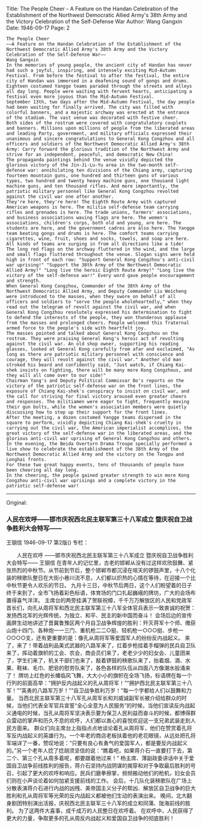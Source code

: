 Title: The People Cheer - A Feature on the Handan Celebration of the Establishment of the Northwest Democratic Allied Army's 38th Army and the Victory Celebration of the Self-Defense War
Author: Wang Gangxin
Date: 1946-09-17
Page: 2

    The People Cheer
    ——A Feature on the Handan Celebration of the Establishment of the Northwest Democratic Allied Army's 38th Army and the Victory Celebration of the Self-Defense War——
    Wang Gangxin
    In the memories of young people, the ancient city of Handan has never had such a joyful, inspiring, and intensely exciting Mid-Autumn Festival. From before the festival to after the festival, the entire city of Handan was immersed in a deafening sound of gongs and drums. Eighteen costumed Yangge teams paraded through the streets and alleys all day long. People were waiting with fervent hearts, anticipating a festival even more joyous than the Mid-Autumn Festival.
    September 13th, two days after the Mid-Autumn Festival, the day people had been waiting for finally arrived. The city was filled with colorful banners, and a majestic archway was erected at the entrance of the stadium. The vast venue was decorated with festive cheer.
    Both sides of the rostrum were covered with congratulatory couplets and banners. Millions upon millions of people from the liberated areas and leading Party, government, and military officials expressed their unanimous and sincere congratulations to General Kong Congzhou and all officers and soldiers of the Northwest Democratic Allied Army's 38th Army: Carry forward the glorious tradition of the Northwest Army and strive for an independent, peaceful, and democratic New China!
    The propaganda paintings behind the venue vividly depicted the glorious victory of the Jin-Ji-Lu-Yu area in the two-month self-defense war: annihilating ten divisions of the Chiang army, capturing fourteen mountain guns, one hundred and thirteen guns of various types, two hundred and twenty heavy machine guns, one thousand light machine guns, and ten thousand rifles. And more importantly, the patriotic military personnel like General Kong Congzhou revolted against the civil war one after another.
    They're here, they're here! The Eighth Route Army with captured American weapons is here. The militia self-defense team carrying rifles and grenades is here. The trade unions, farmers' associations, and business associations waving flags are here. The women's associations, children's corps, both old and young, are here. The students are here, and the government cadres are also here. The Yangge team beating gongs and drums is here. The comfort teams carrying cigarettes, wine, fruit, shoes and socks, towels, and soap are here. All kinds of teams are surging in from all directions like a tide!
    The long red flags on the archway fluttered in the wind, and the large and small flags fluttered throughout the venue. Slogan signs were held high in front of each row: "Support General Kong Congzhou's anti-civil war uprising!" "Support the 38th Army of the Northwest Democratic Allied Army!" "Long live the heroic Eighth Route Army!" "Long live the victory of the self-defense war!" Every word gave people encouragement and strength.
    When General Kong Congzhou, Commander of the 38th Army of the Northwest Democratic Allied Army, and Deputy Commander Liu Weicheng were introduced to the masses, when they swore on behalf of all officers and soldiers to "serve the people wholeheartedly," when they read out the telegram of revolt against the civil war, and when General Kong Congzhou resolutely expressed his determination to fight to defend the interests of the people, they won thunderous applause from the masses and prolonged cheers. People welcomed this fraternal armed force to the people's side with heartfelt joy.
    The masses pointed and talked about General Kong Congzhou on the rostrum. They were praising General Kong's heroic act of revolting against the civil war. An old shop owner, supporting his reading glasses, looked at General Kong carefully from afar and exclaimed, "As long as there are patriotic military personnel with conscience and courage, they will revolt against the civil war." Another old man stroked his beard and confidently said, "Just watch, if Chiang Kai-shek insists on fighting, there will be many more Kong Congzhous, and they will all come over to our side!"
    Chairman Yang's and Deputy Political Commissar Bo's reports on the victory of the patriotic self-defense war on the front lines, the exposure of Chiang Kai-shek's conspiracy to insist on civil war, and the call for striving for final victory aroused even greater cheers and responses. The militiamen were eager to fight, frequently moving their gun bolts, while the women's association members were quietly discussing how to step up their support for the front lines.
    After the meeting, a dozen costumed Yangge teams dispersed in the square to perform, vividly depicting Chiang Kai-shek's cruelty in carrying out the civil war, the American imperialist accomplices, the great victory of the self-defense war in the liberated areas, and the glorious anti-civil war uprising of General Kong Congzhou and others.
    In the evening, the Beida Overturn Drama Troupe specially performed a live show to celebrate the establishment of the 38th Army of the Northwest Democratic Allied Army and the victory on the Tongpu and Longhai fronts.
    For these two great happy events, tens of thousands of people have been cheering all day long.
    In the cheering, the people gained greater strength to win more Kong Congzhou anti-civil war uprisings and a complete victory in the patriotic self-defense war!



<hr /> 

Original: 


### 人民在欢呼——邯市庆祝西北民主联军第三十八军成立  暨庆祝自卫战争胜利大会特写——
王钢信
1946-09-17
第2版()
专栏：

　　人民在欢呼
    ——邯市庆祝西北民主联军第三十八军成立
    暨庆祝自卫战争胜利大会特写——
    王钢信
    在青年人的记忆里，古老的邯郸从没有过这样欢欣鼓舞、紧张热烈的中秋节。从节前到节后，整个邯郸市都沉浸在喧天的锣鼓声里，十八个化装的秧歌队整日在大街小巷川流不息，人们都以炽热的心情在等待，在迎接一个比中秋节更令人欢乐的节日。
    九月十三日，中秋节后两日，这个人们盼望着的日子终于来到了，全市飞扬着彩色标语，体育场的门口扎起巍峨的牌坊，广大的会场布置得喜气洋洋。
    主席台的两旁挂满了贺联祝幛，千千万万解放区的人民和党政军首长们，向孔从周将军和西北民主联军第三十八军全体官兵表示一致衷诚的祝贺：发扬西北军的光辉传统，为独立、和平、民主的新中国而奋斗！
    会场后边的宣传画屏生动地讲述了晋冀鲁豫区两个月自卫战争辉煌的胜利：歼灭蒋军十个师、缴获山炮十四门、各种炮一一三门、重机枪二二○挺、轻机枪一○○○挺、步枪一○○○○支，还有更重要的是：像孔从周将军等爱国军人的纷纷反内战起义。
    来了，来了！带着战利品美式武器的八路军来了，扛着步枪挂着手榴弹的民兵自卫队来了，挥动着旗帜的工会、农会，商会员们来了，老老少少的妇女会、儿童团来了，学生们来了，机关干部们也来了，敲着锣鼓的秧歌队来了，抬着烟、酒、水果、鞋袜、毛巾、肥皂的慰劳队来了，各色各样的队伍从四面八方像潮水般涌来了！
    牌坊上红色的长幡临风飞舞，大大小小的旗帜在全场飞扬，标语牌在每一个行列的前面高举：“拥护反内战起义的孔从周将军！”“拥护西北民主联军第三十八军！”“英勇的八路军万岁！”“自卫战争胜利万岁！”每一个字都给人们以鼓舞和力量。
    当西北民主联军第三十八军孔从周军长和刘威诚副军长被介绍给群众的时候，当他们代表全军官兵宣誓“全心全意为人民服务”的时候，当他们宣读反内战起义通电的时候，当孔从周将军坚决表示要为保卫人民利益而奋斗的时候，都博得群众雷动的掌声和历久不息的欢呼，人们都以衷心的喜悦欢迎这一支兄弟武装走到人民方面来。
    群众们向主席台上指指点点地谈论着孔从周将军，他们在赞赏着孔将军反内战起义的英雄行为。一个年老的商店老板扶着他的老花眼镜，从远处把孔将军端详了一番，赞叹地说：“只要有良心有勇气的爱国军人，都是要反内战起义的。”另一个老年人捻了捻胡须坚信的说：“瞧着吧，如果蒋介石一直要打下去，第二个、第三个孔从周多着呢，都要跟着他过来！”
    杨主席、薄副政委讲话中关于爱国自卫战争前线胜利的报告，蒋介石坚持内战阴谋的揭穿和对于争取最后胜利的号召，引起了更大的欢呼和响应。民兵们磨拳擦掌，频频搬动他们的枪机，妇女会员们则在小声谈论着如何加紧支援前线的工作。
    会后，十几队化装秧歌队在广场上分散表演蒋介石进行内战的凶残、美帝国主义分子的帮凶、解放区自卫战争的巨大胜利和孔从周将军等光荣的反内战起义都被他们生动的表演出来。
    晚间，北大翻身剧团特别演出活报，庆祝西北民主联军三十八军的成立和同蒲、陇海前线的胜利。
    为了这两件大喜事，成千成万的人民整日在欢呼着。
    在欢呼中，人民获得了更大的力量，争取更多的孔从周反内战起义和爱国自卫战争的彻底胜利！
